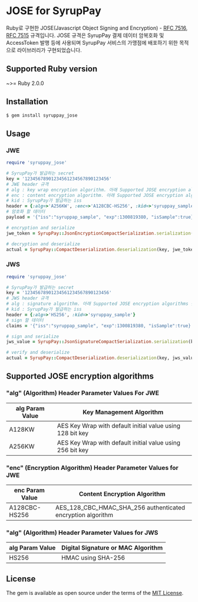 # JOSE for SyrupPay

Ruby로 구현한 JOSE(Javascript Object Signing and Encryption) - [RFC 7516](https://tools.ietf.org/html/rfc7516), [RFC 7515](https://tools.ietf.org/html/rfc7515) 규격입니다. 
JOSE 규격은 SyrupPay 결제 데이터 암복호화 및 AccessToken 발행 등에 사용되며 SyrupPay 서비스의 가맹점에 배포하기 위한 목적으로 라이브러리가 구현되었습니다.

## Supported Ruby version
~>= Ruby 2.0.0

## Installation

```ruby
$ gem install syruppay_jose
```

## Usage

### JWE
```ruby
require 'syruppay_jose'

# SyrupPay가 발급하는 secret
key = '12345678901234561234567890123456'
# JWE header 규격
# alg : key wrap encryption algorithm. 아래 Supported JOSE encryption algorithms 참조
# enc : content encryption algorithm. 아래 Supported JOSE encryption algorithms 참조
# kid : SyrupPay가 발급하는 iss
header = {:alg=>'A256KW', :enc=>'A128CBC-HS256', :kid=>'syruppay_sample'}
# 암호화 할 데이터
payload = '{"iss":"syruppap_sample", "exp":1300819380, "isSample":true}'

# encryption and serialize
jwe_token = SyrupPay::JsonEncryptionCompactSerialization.serialization(key, header, payload)

# decryption and deserialize
actual = SyrupPay::CompactDeserialization.deserialization(key, jwe_token)
```

### JWS
```ruby
require 'syruppay_jose'

# SyrupPay가 발급하는 secret
key = '12345678901234561234567890123456'
# JWS header 규격
# alg : signature algorithm. 아래 Supported JOSE encryption algorithms 참조
# kid : SyrupPay가 발급하는 iss
header = {:alg=>'HS256', :kid=>'syruppay_sample'}
# sign 할 데이터
claims = '{"iss":"syruppap_sample", "exp":1300819380, "isSample":true}' # 

# sign and serialize
jws_value = SyrupPay::JsonSignatureCompactSerialization.serialization(key, header, claims)

# verify and deserialize
actual = SyrupPay::CompactDeserialization.deserialization(key, jws_value)
```

## Supported JOSE encryption algorithms

### "alg" (Algorithm) Header Parameter Values For JWE
alg Param Value|Key Management Algorithm
------|------
A128KW|AES Key Wrap with default initial value using 128 bit key
A256KW|AES Key Wrap with default initial value using 256 bit key

### "enc" (Encryption Algorithm) Header Parameter Values for JWE
enc Param Value|Content Encryption Algorithm
-------------|------
A128CBC-HS256|AES_128_CBC_HMAC_SHA_256 authenticated encryption algorithm

### "alg" (Algorithm) Header Parameter Values for JWS
alg Param Value|Digital Signature or MAC Algorithm
-----|-------
HS256|HMAC using SHA-256

## License

The gem is available as open source under the terms of the [MIT License](http://opensource.org/licenses/MIT).

